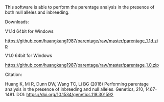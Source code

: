 This software is able to perform the parentage analysis in the presence of both null alleles and inbreeding. 

Downloads:


V1.1d 64bit for Windows

https://github.com/huangkang1987/parentage/raw/master/parentage_1.1d.zip

V1.0 64bit for Windows

https://github.com/huangkang1987/parentage/raw/master/parentage_1.0.zip


Citation:

Huang K, Mi R, Dunn DW, Wang TC, Li BG (2018) Performing parentage analysis in the presence of inbreeding and null alleles. Genetics, 210, 1467-1481. DOI: https://doi.org/10.1534/genetics.118.301592
